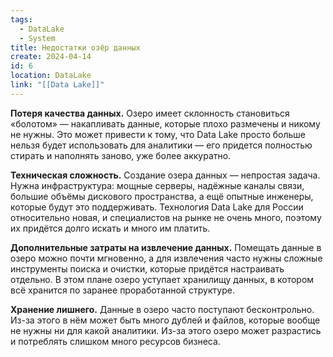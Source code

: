 ```yaml
---
tags:
  - DataLake
  - System
title: Недостатки озёр данных
create: 2024-04-14
id: 6
location: DataLake
link: "[[Data Lake]]"
---
```


**Потеря качества данных.** Озеро имеет склонность становиться «болотом» — накапливать данные, которые плохо размечены и никому не нужны. Это может привести к тому, что Data Lake просто больше нельзя будет использовать для аналитики — его придется полностью стирать и наполнять заново, уже более аккуратно.  
  
**Техническая сложность.** Создание озера данных — непростая задача. Нужна инфраструктура: мощные серверы, надёжные каналы связи, большие объёмы дискового пространства, а ещё опытные инженеры, которые будут это поддерживать. Технология Data Lake для России относительно новая, и специалистов на рынке не очень много, поэтому их придётся долго искать и много им платить.  
  
**Дополнительные затраты на извлечение данных.** Помещать данные в озеро можно почти мгновенно, а для извлечения часто нужны сложные инструменты поиска и очистки, которые придётся настраивать отдельно. В этом плане озеро уступает хранилищу данных, в котором всё хранится по заранее проработанной структуре.  
  
**Хранение лишнего.** Данные в озеро часто поступают бесконтрольно. Из-за этого в нём может быть много дублей и файлов, которые вообще не нужны ни для какой аналитики. Из-за этого озеро может разрастись и потреблять слишком много ресурсов бизнеса.